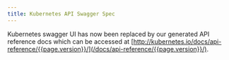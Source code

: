```yaml
---
title: Kubernetes API Swagger Spec
---
```


Kubernetes swagger UI has now been replaced by our generated API reference docs
which can be accessed at [http://kubernetes.io/docs/api-reference/{{page.version}}/](/docs/api-reference/{{page.version}}/).
